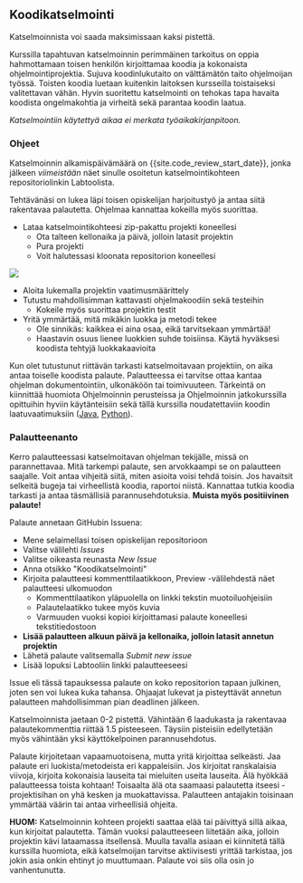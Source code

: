## Koodikatselmointi

Katselmoinnista voi saada maksimissaan kaksi pistettä.

Kurssilla tapahtuvan katselmoinnin perimmäinen tarkoitus on oppia hahmottamaan toisen henkilön kirjoittamaa koodia ja kokonaista ohjelmointiprojektia. Sujuva koodinlukutaito on välttämätön taito ohjelmoijan työssä. Toisten koodia luetaan kuitenkin laitoksen kursseilla toistaiseksi valitettavan vähän. Hyvin suoritettu katselmointi on tehokas tapa havaita koodista ongelmakohtia ja virheitä sekä parantaa koodin laatua.

_Katselmointiin käytettyä aikaa ei merkata työaikakirjanpitoon._

### Ohjeet

Katselmoinnin alkamispäivämäärä on {{site.code_review_start_date}}, jonka jälkeen _viimeistään_ näet sinulle osoitetun katselmointikohteen repositoriolinkin Labtoolista.

Tehtävänäsi on lukea läpi toisen opiskelijan harjoitustyö ja antaa siitä rakentavaa palautetta. Ohjelmaa kannattaa kokeilla myös suorittaa.

- Lataa katselmointikohteesi zip-pakattu projekti koneellesi
  - Ota talteen kellonaika ja päivä, jolloin latasit projektin
  - Pura projekti
  - Voit halutessasi kloonata repositorion koneellesi

![](/assets/images/review1.png)

- Aloita lukemalla projektin vaatimusmäärittely
- Tutustu mahdollisimman kattavasti ohjelmakoodiin sekä testeihin
  - Kokeile myös suorittaa projektin testit
- Yritä ymmärtää, mitä mikäkin luokka ja metodi tekee
  - Ole sinnikäs: kaikkea ei aina osaa, eikä tarvitsekaan ymmärtää!
  - Haastavin osuus lienee luokkien suhde toisiinsa. Käytä hyväksesi koodista tehtyjä luokkakaavioita

Kun olet tutustunut riittävän tarkasti katselmoitavaan projektiin, on aika antaa toiselle koodista palaute. Palautteessa ei tarvitse ottaa kantaa ohjelman dokumentointiin, ulkonäköön tai toimivuuteen. Tärkeintä on kiinnittää huomiota Ohjelmoinnin perusteissa ja Ohjelmoinnin jatkokurssilla opittuihin hyviin käytänteisiin sekä tällä kurssilla noudatettaviin koodin laatuvaatimuksiin ([Java](/java/koodin-laatuvaatimukset), [Python](/python/koodin-laatuvaatimukset)).

### Palautteenanto

Kerro palautteessasi katselmoitavan ohjelman tekijälle, missä on parannettavaa. Mitä tarkempi palaute, sen arvokkaampi se on palautteen saajalle. Voit antaa vihjeitä siitä, miten asioita voisi tehdä toisin. Jos havaitsit selkeitä bugeja tai virheellistä koodia, raportoi niistä. Kannattaa tutkia koodia tarkasti ja antaa täsmällisiä parannusehdotuksia. **Muista myös positiivinen palaute!**

Palaute annetaan GitHubin Issuena:

- Mene selaimellasi toisen opiskelijan repositorioon
- Valitse välilehti _Issues_
- Valitse oikeasta reunasta _New Issue_
- Anna otsikko "Koodikatselmointi"
- Kirjoita palautteesi kommenttilaatikkoon, Preview -välilehdestä näet palautteesi ulkomuodon
  - Kommenttilaatikon yläpuolella on linkki tekstin muotoiluohjeisiin
  - Palautelaatikko tukee myös kuvia
  - Varmuuden vuoksi kopioi kirjoittamasi palaute koneellesi tekstitiedostoon
- **Lisää palautteen alkuun päivä ja kellonaika, jolloin latasit annetun projektin**
- Lähetä palaute valitsemalla _Submit new issue_
- Lisää lopuksi Labtooliin linkki palautteeseesi

Issue eli tässä tapauksessa palaute on koko repositorion tapaan julkinen, joten sen voi lukea kuka tahansa. Ohjaajat lukevat ja pisteyttävät annetun palautteen mahdollisimman pian deadlinen jälkeen.

Katselmoinnista jaetaan 0-2 pistettä. Vähintään 6 laadukasta ja rakentavaa palautekommenttia riittää 1.5 pisteeseen. Täysiin pisteisiin edellytetään myös vähintään yksi käyttökelpoinen parannusehdotus.

Palaute kirjoitetaan vapaamuotoisena, mutta yritä kirjoittaa selkeästi. Jaa palaute eri luokista/metodeista eri kappaleisiin. Jos kirjoitat ranskalaisia viivoja, kirjoita kokonaisia lauseita tai mieluiten useita lauseita. Älä hyökkää palautteessa toista kohtaan! Toisaalta älä ota saamaasi palautetta itseesi - projektisihan on yhä kesken ja muokattavissa. Palautteen antajakin toisinaan ymmärtää väärin tai antaa virheellisiä ohjeita.

**HUOM:** Katselmoinnin kohteen projekti saattaa elää tai päivittyä sillä aikaa, kun kirjoitat palautetta. Tämän vuoksi palautteeseen liitetään aika, jolloin projektin kävi lataamassa itsellensä. Muulla tavalla asiaan ei kiinnitetä tällä kurssilla huomiota, eikä katselmoijan tarvitse aktiivisesti yrittää tarkistaa, jos jokin asia onkin ehtinyt jo muuttumaan. Palaute voi siis olla osin jo vanhentunutta.
